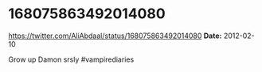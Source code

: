 # 168075863492014080
https://twitter.com/AliAbdaal/status/168075863492014080
**Date:** 2012-02-10

Grow up Damon srsly #vampirediaries
